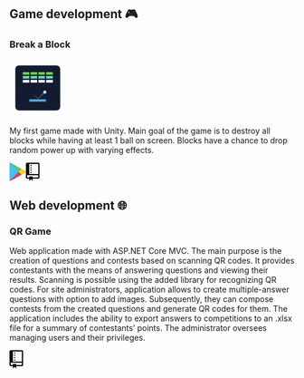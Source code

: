 ## Game development :video_game:

### Break a Block

<img src="https://github.com/AndrejVysinsky/AndrejVysinsky/blob/master/Assets/Images/breakablock_icon.png?raw=true" width="100"/>

My first game made with Unity. Main goal of the game is to destroy all blocks while having at least 1 ball on screen. Blocks have a chance to drop random power up with varying effects.

[<img align="left" alt="Break a Block Google Play" height="32px" src="https://github.com/AndrejVysinsky/AndrejVysinsky/blob/master/Assets/Images/google_play_icon.png?raw=true"/>][blockBreakerGooglePlay]
[<img align="left" alt="Break a Block Repository" height="32px" src="https://github.com/AndrejVysinsky/AndrejVysinsky/blob/master/Assets/Images/repository_icon.png?raw=true"/>][blockBreakerRepo]

<br />
<br />

## Web development :globe_with_meridians:

### QR Game

Web application made with ASP.NET Core MVC. The main purpose is the creation of questions and contests based on scanning QR codes. It provides contestants with the means of answering questions and viewing their results. Scanning is possible using the added library for recognizing QR codes. For site administrators, application allows to create multiple-answer questions with option to add images. Subsequently, they can compose contests from the created questions and generate QR codes for them. The application includes the ability to export answers to competitions to an .xlsx file for a summary of contestants’ points. The administrator oversees managing users and their privileges.

[<img align="left" alt="Break a Block Repository" height="32px" src="https://github.com/AndrejVysinsky/AndrejVysinsky/blob/master/Assets/Images/repository_icon.png?raw=true"/>][qrgameRepo]


[blockBreakerGooglePlay]: https://play.google.com/store/apps/details?id=com.RndBeans.BreakaBlock
[blockBreakerRepo]: https://github.com/AndrejVysinsky/block-breaker

[qrgameRepo]: https://github.com/AndrejVysinsky/qr-game
